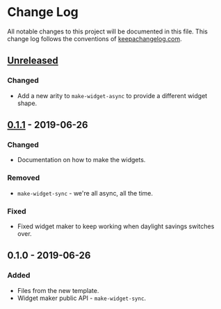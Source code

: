 # Change Log
All notable changes to this project will be documented in this file. This change log follows the conventions of [keepachangelog.com](http://keepachangelog.com/).

## [Unreleased]
### Changed
- Add a new arity to `make-widget-async` to provide a different widget shape.

## [0.1.1] - 2019-06-26
### Changed
- Documentation on how to make the widgets.

### Removed
- `make-widget-sync` - we're all async, all the time.

### Fixed
- Fixed widget maker to keep working when daylight savings switches over.

## 0.1.0 - 2019-06-26
### Added
- Files from the new template.
- Widget maker public API - `make-widget-sync`.

[Unreleased]: https://github.com/your-name/migratory-birds/compare/0.1.1...HEAD
[0.1.1]: https://github.com/your-name/migratory-birds/compare/0.1.0...0.1.1
